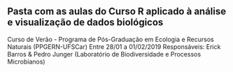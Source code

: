 ## Pasta com as aulas do Curso R aplicado à análise e visualização de dados biológicos
Curso de Verão - Programa de Pós-Graduação em Ecologia e Recursos Naturais (PPGERN-UFSCar)
Entre 28/01 a 01/02/2019
Responsáveis: Erick Barros & Pedro Junger (Laboratório de Biodiversidade e Processos Microbianos)
